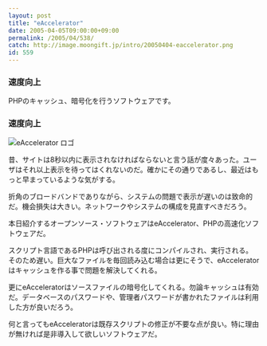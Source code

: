 ```yaml
---
layout: post
title: "eAccelerator"
date: 2005-04-05T09:00:00+09:00
permalink: /2005/04/538/
catch: http://image.moongift.jp/intro/20050404-eaccelerator.png
id: 559
---
```

### 速度向上
  
PHPのキャッシュ、暗号化を行うソフトウェアです。  
<!--more-->  

### 速度向上
  

![eAccelerator ロゴ](http://image.moongift.jp/intro/20050404-eaccelerator.png "eAccelerator ロゴ")

  

昔、サイトは8秒以内に表示されなければならないと言う話が度々あった。ユーザはそれ以上表示を待ってはくれないのだ。確かにその通りであるし、最近はもっと早まっているような気がする。

  

折角のブロードバンドでありながら、システムの問題で表示が遅いのは致命的だ。機会損失は大きい。ネットワークやシステムの構成を見直すべきだろう。

  

本日紹介するオープンソース・ソフトウェアはeAccelerator、PHPの高速化ソフトウェアだ。

  

スクリプト言語であるPHPは呼び出される度にコンパイルされ、実行される。そのため遅い。巨大なファイルを毎回読み込む場合は更にそうで、eAcceleratorはキャッシュを作る事で問題を解決してくれる。

  

更にeAcceleratorはソースファイルの暗号化してくれる。勿論キャッシュは有効だ。データベースのパスワードや、管理者パスワードが書かれたファイルは利用した方が良いだろう。

  

何と言ってもeAcceleratorは既存スクリプトの修正が不要な点が良い。特に理由が無ければ是非導入して欲しいソフトウェアだ。

